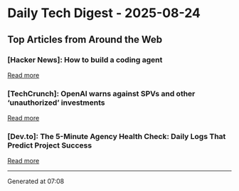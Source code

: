 # Daily Tech Digest - 2025-08-24

## Top Articles from Around the Web

### [Hacker News]: How to build a coding agent
[Read more](https://ghuntley.com/agent/)

### [TechCrunch]: OpenAI warns against SPVs and other ‘unauthorized’ investments
[Read more](https://techcrunch.com/2025/08/23/openai-warns-against-spvs-and-other-unauthorized-investments/)

### [Dev.to]: The 5-Minute Agency Health Check: Daily Logs That Predict Project Success
[Read more](https://dev.to/teamcamp/the-5-minute-agency-health-check-daily-logs-that-predict-project-success-1p43)


---
Generated at 07:08
